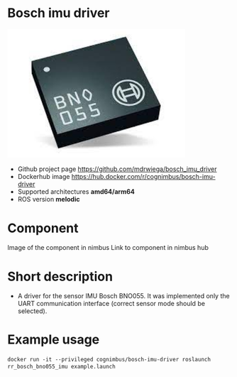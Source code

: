 # Bosch imu driver

<img src="./bosch-imu-driver/bosch-imu-driver.jpeg" alt="bosch-imu-driver" width="400"/>

* Github project page <a href="https://github.com/mdrwiega/bosch_imu_driver">https://github.com/mdrwiega/bosch_imu_driver</a>
* Dockerhub image https://hub.docker.com/r/cognimbus/bosch-imu-driver
* Supported architectures <b>amd64/arm64</b>
* ROS version <b>melodic</b>


# Component
Image of the component in nimbus
Link to component in nimbus hub

# Short description
* A driver for the sensor IMU Bosch BNO055. It was implemented only the UART communication interface (correct sensor mode should be selected).

# Example usage
```
docker run -it --privileged cognimbus/bosch-imu-driver roslaunch rr_bosch_bno055_imu example.launch
```


